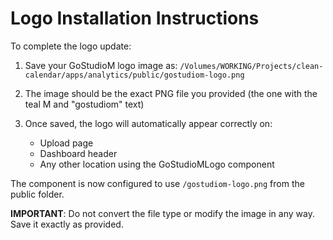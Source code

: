 # Logo Installation Instructions

To complete the logo update:

1. Save your GoStudioM logo image as:
   `/Volumes/WORKING/Projects/clean-calendar/apps/analytics/public/gostudiom-logo.png`

2. The image should be the exact PNG file you provided (the one with the teal M and "gostudiom" text)

3. Once saved, the logo will automatically appear correctly on:
   - Upload page
   - Dashboard header
   - Any other location using the GoStudioMLogo component

The component is now configured to use `/gostudiom-logo.png` from the public folder.

**IMPORTANT**: Do not convert the file type or modify the image in any way. Save it exactly as provided.